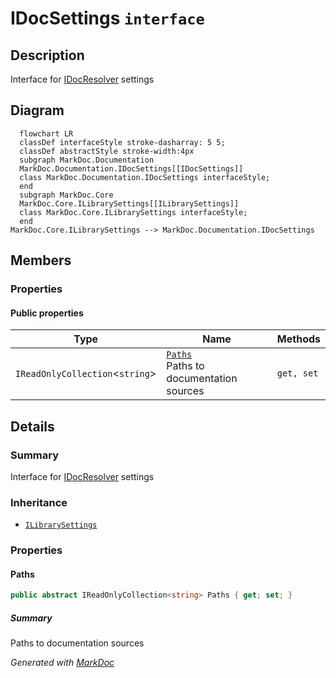 # IDocSettings `interface`

## Description
Interface for [IDocResolver](./IDocResolver.md) settings

## Diagram
```mermaid
  flowchart LR
  classDef interfaceStyle stroke-dasharray: 5 5;
  classDef abstractStyle stroke-width:4px
  subgraph MarkDoc.Documentation
  MarkDoc.Documentation.IDocSettings[[IDocSettings]]
  class MarkDoc.Documentation.IDocSettings interfaceStyle;
  end
  subgraph MarkDoc.Core
  MarkDoc.Core.ILibrarySettings[[ILibrarySettings]]
  class MarkDoc.Core.ILibrarySettings interfaceStyle;
  end
MarkDoc.Core.ILibrarySettings --> MarkDoc.Documentation.IDocSettings
```

## Members
### Properties
#### Public  properties
| Type | Name | Methods |
| --- | --- | --- |
| `IReadOnlyCollection`&lt;`string`&gt; | [`Paths`](markdoc/documentation/IDocSettings.md#paths)<br>Paths to documentation sources | `get, set` |

## Details
### Summary
Interface for [IDocResolver](./IDocResolver.md) settings

### Inheritance
 - [
`ILibrarySettings`
](../core/ILibrarySettings.md)

### Properties
#### Paths
```csharp
public abstract IReadOnlyCollection<string> Paths { get; set; }
```
##### Summary
Paths to documentation sources

*Generated with* [*MarkDoc*](https://github.com/hailstorm75/MarkDoc.Core)
